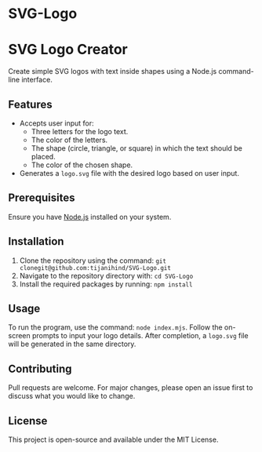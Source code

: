# SVG-Logo
# SVG Logo Creator

Create simple SVG logos with text inside shapes using a Node.js command-line interface.

## Features

- Accepts user input for:
  - Three letters for the logo text.
  - The color of the letters.
  - The shape (circle, triangle, or square) in which the text should be placed.
  - The color of the chosen shape.
- Generates a `logo.svg` file with the desired logo based on user input.

## Prerequisites

Ensure you have [Node.js](https://nodejs.org/) installed on your system.

## Installation

1. Clone the repository using the command: `git clonegit@github.com:tijanihind/SVG-Logo.git `
2. Navigate to the repository directory with: `cd SVG-Logo`
3. Install the required packages by running: `npm install`

## Usage

To run the program, use the command: `node index.mjs`. Follow the on-screen prompts to input your logo details. After completion, a `logo.svg` file will be generated in the same directory.

## Contributing

Pull requests are welcome. For major changes, please open an issue first to discuss what you would like to change.

## License

This project is open-source and available under the MIT License.

